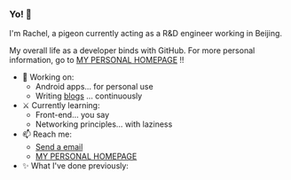 ### Yo! 🤗

I'm Rachel, a pigeon currently acting as a R&D engineer working in Beijing.

My overall life as a developer binds with GitHub. For more personal information, go to [MY PERSONAL HOMEPAGE](https://rachelt.one) !!

- 🔨 Working on:
  - Android apps… for personal use
  - Writing [blogs](https://blog.rachelt.one) … continuously
- ⚔ Currently learning:
  - Front-end… you say
  - Networking principles… with laziness
- 📫 Reach me: 
  - [Send a email](mailto:291054446@qq.com)
  - [MY PERSONAL HOMEPAGE](https://rachelt.one)
- ✨ What I've done previously:
